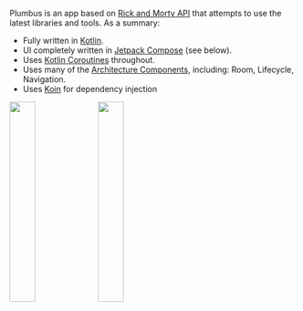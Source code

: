 Plumbus is an app based on [Rick and Morty API](https://rickandmortyapi.com) that attempts to use the latest libraries and tools. As a summary:

 * Fully written in [Kotlin](https://kotlinlang.org/).
 * UI completely written in [Jetpack Compose](https://developer.android.com/jetpack/compose) (see below).
 * Uses [Kotlin Coroutines](https://kotlinlang.org/docs/reference/coroutines/coroutines-guide.html) throughout.
 * Uses many of the [Architecture Components](https://developer.android.com/topic/libraries/architecture/), including: Room, Lifecycle, Navigation.
 * Uses [Koin](https://insert-koin.io) for dependency injection

<a href="screenshots/01.png"><img src="screenshots/01.png" width="30%"/></a>
<a href="screenshots/02.png"><img src="screenshots/02.png" width="30%"/></a>
